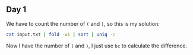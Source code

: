 Day 1
-----

We have to count the number of `(` and `)`, so this is my solution:

````bash
cat input.txt | fold -w1 | sort | uniq -c
````

Now I have the number of `(` and `)`, I just use `bc` to calculate the
difference.
